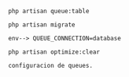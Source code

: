 

    php artisan queue:table 

    php artisan migrate 

    env--> QUEUE_CONNECTION=database 

    php artisan optimize:clear

    configuracion de queues. 